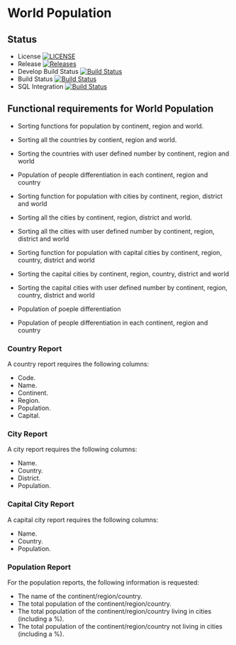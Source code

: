 
# World Population

## Status 

- License [![LICENSE](https://img.shields.io/github/license/bobooo40/world_population.svg?style=flat-square)](https://github.com/bobooo40/world_population)
- Release [![Releases](https://img.shields.io/github/release/bobooo40/world_population/all.svg?style=flat-square)](https://github.com/bobooo40/world_population)
- Develop Build Status [![Build Status](https://travis-ci.org/bobooo40/world_population.svg?branch=develop)](https://travis-ci.org/bobooo40/world_population)
- Build Status [![Build Status](https://travis-ci.org/bobooo40/world_population.svg?branch=master)](https://travis-ci.org/bobooo40/world_population)
- SQL Integration [![Build Status](https://travis-ci.org/bobooo40/world_population.svg?branch=feature/mysql-integration)](https://travis-ci.org/bobooo40/world_population)

## Functional requirements for World Population

- Sorting functions for population by continent, region and world. 
- Sorting all the countries by contient, region and world. 
- Sorting the countries with user defined number by continent, region and world
- Population of people differentiation in each continent, region and country 

- Sorting function for population with cities by continent, region, district and world
- Sorting all the cities by continent, region, district and world. 
- Sorting all the cities with user defined number by continent, region, district and world

- Sorting function for population with capital cities by continent, region, country, district and world
- Sorting the capital cities by continent, region, country, district and world
- Sorting the capital cities with user defined number by continent, region, country, district and world

- Population of poeple differentiation 
- Population of people differentiation in each continent, region and country

### Country Report
A country report requires the following columns:

- Code.
- Name.
- Continent.
- Region.
- Population.
- Capital.

### City Report
A city report requires the following columns:

- Name.
- Country.
- District.
- Population.

### Capital City Report
A capital city report requires the following columns:
  
- Name.
- Country.
- Population.

### Population Report
For the population reports, the following information is requested:

- The name of the continent/region/country.
- The total population of the continent/region/country.
- The total population of the continent/region/country living in cities (including a %).
- The total population of the continent/region/country not living in cities (including a %).




 
